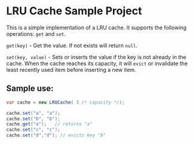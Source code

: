 LRU Cache Sample Project
=================

This is a simple implementation of a LRU cache. It supports the following operations: `get` and `set`. 


`get(key)` - Get the value. If not exists will return `null`.

`set(key, value)` - Sets or inserts the value if the key is not already in the cache. When the cache reaches its capacity, it will `evict` or invalidate the least recently used item before inserting a new item.

## Sample use: 

```csharp
var cache = new LRUCache( 3 /* capacity */);

cache.set("a", "a");
cache.set("b", "b");
cache.get("a");   // returns "a"
cache.set("c", "c");
cache.set("d","d"); // evicts key "b"


```

